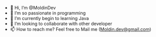- 👋 Hi, I’m @MoldinDev
- 👀 I’m so passionate in programming
- 🌱 I’m currently begin to learning Java
- 💞️ I’m looking to collaborate with other developer
- 📫 How to reach me? Feel free to Mail me (Moldin.dev@gmail.com)

<!---
MoldinDev/MoldinDev is a ✨ special ✨ repository because its `README.md` (this file) appears on your GitHub profile.
You can click the Preview link to take a look at your changes.
--->
